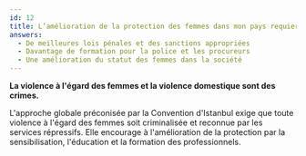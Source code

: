 ```yaml
---
id: 12
title: L’amélioration de la protection des femmes dans mon pays requier
answers:
  - De meilleures lois pénales et des sanctions appropriées
  - Davantage de formation pour la police et les procureurs
  - Une amélioration du statut des femmes dans la société
---
```

**La violence à l'égard des femmes et la violence domestique sont des crimes.**

L'approche globale préconisée par la Convention d'Istanbul exige que toute
violence à l'égard des femmes soit criminalisée et reconnue par les services
répressifs. Elle encourage à l'amélioration de la protection par la
sensibilisation, l'éducation et la formation des professionnels.
